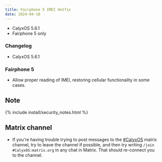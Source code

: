 ```yaml
---
title: Fairphone 5 IMEI Hotfix
date: 2024-04-10
---
```


* CalyxOS 5.6.1
* Fairphone 5 only

### Changelog
* CalyxOS 5.6.1

### Fairphone 5
* Allow proper reading of IMEI, restoring cellular functionality in some cases.

## Note

{% include install/security_notes.html %}

## Matrix channel

* If you're having trouble trying to post messages to the [#CalyxOS](https://app.element.io/#/room/#CalyxOS:matrix.org) matrix channel, try to leave the channel if possible, and then try writing `/join #CalyxOS:matrix.org` in any chat in Matrix. That should re-connect you to the channel.
